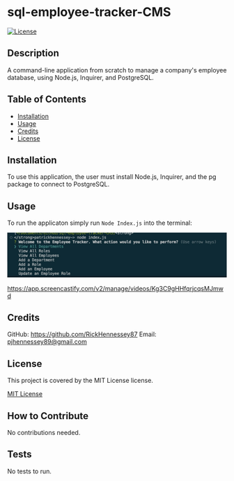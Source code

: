 # sql-employee-tracker-CMS

[![License](https://img.shields.io/badge/License-MIT-yellow.svg)](https://opensource.org/licenses/MIT)

## Description

A command-line application from scratch to manage a company's employee database, using Node.js, Inquirer, and PostgreSQL.

## Table of Contents
        
- [Installation](#installation)
- [Usage](#usage)
- [Credits](#credits)
- [License](#license)

## Installation

To use this application, the user must install Node.js, Inquirer, and the pg package to connect to PostgreSQL.

## Usage
        
To run the applicaton simply run `Node Index.js` into the terminal: 

![screenshot](./images/employee_tracker_screenshot.jpg)

https://app.screencastify.com/v2/manage/videos/Kg3C9gHHfqrjcqsMJmwd

## Credits
        
GitHub: https://github.com/RickHennessey87
Email: pjhennessey89@gmail.com

## License
    
This project is covered by the MIT License license.

[MIT License](https://opensource.org/licenses/MIT)

## How to Contribute 

No contributions needed.
        
## Tests
        
No tests to run. 